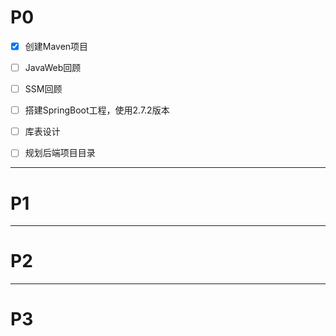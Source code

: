 # P0

- [x] 创建Maven项目
- [ ] JavaWeb回顾
- [ ] SSM回顾
- [ ] 搭建SpringBoot工程，使用2.7.2版本
- [ ] 库表设计
- [ ] 规划后端项目目录



---

# P1







---

# P2





---

# P3